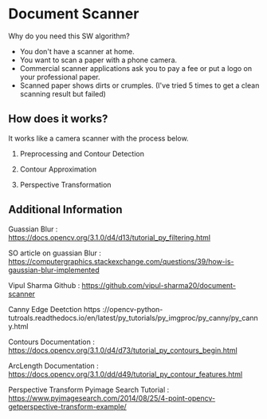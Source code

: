 # Document Scanner
Why do you need this SW algorithm?
- You don't have a scanner at home.
- You want to scan a paper with a phone camera.
- Commercial scanner applications ask you to pay a fee or put a logo on your professional paper.
- Scanned paper shows dirts or crumples. (I've tried 5 times to get a clean scanning result but failed)

## How does it works?

It works like a camera scanner with the process below.

1. Preprocessing and Contour Detection

2. Contour Approximation

3. Perspective Transformation

## Additional Information

Guassian Blur : https://docs.opencv.org/3.1.0/d4/d13/tutorial_py_filtering.html

SO article on guassian Blur : https://computergraphics.stackexchange.com/questions/39/how-is-gaussian-blur-implemented

Vipul Sharma Github : https://github.com/vipul-sharma20/document-scanner

Canny Edge Deetction https ://opencv-python-tutroals.readthedocs.io/en/latest/py_tutorials/py_imgproc/py_canny/py_canny.html 

Contours Documentation : https://docs.opencv.org/3.1.0/d4/d73/tutorial_py_contours_begin.html

ArcLength Documentation : https://docs.opencv.org/3.1.0/dd/d49/tutorial_py_contour_features.html

Perspective Transform Pyimage Search Tutorial : https://www.pyimagesearch.com/2014/08/25/4-point-opencv-getperspective-transform-example/
